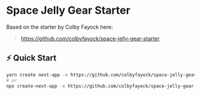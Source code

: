 # Space Jelly Gear Starter
Based on the starter by Colby Fayock here:
> <https://github.com/colbyfayock/space-jelly-gear-starter>

## ⚡️ Quick Start

```bash
yarn create next-app -e https://github.com/colbyfayock/space-jelly-gear-starter
# or
npx create-next-app -e https://github.com/colbyfayock/space-jelly-gear-starter
```
